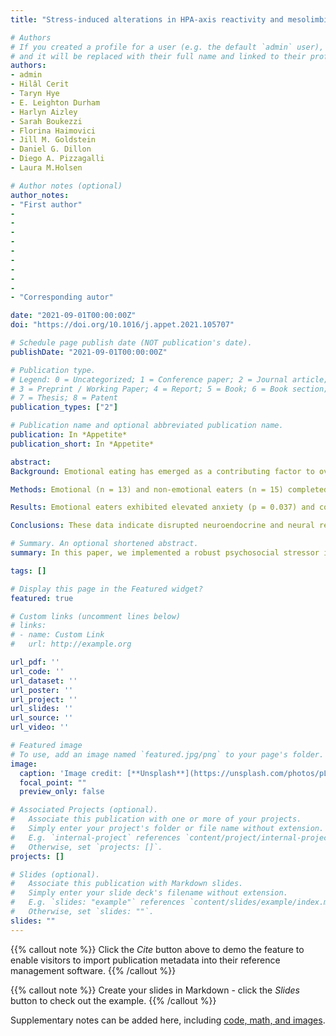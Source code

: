 ```yaml
---
title: "Stress-induced alterations in HPA-axis reactivity and mesolimbic reward activation in individuals with emotional eating"

# Authors
# If you created a profile for a user (e.g. the default `admin` user), write the username (folder name) here 
# and it will be replaced with their full name and linked to their profile.
authors:
- admin
- Hilâl Cerit
- Taryn Hye
- E. Leighton Durham
- Harlyn Aizley
- Sarah Boukezzi
- Florina Haimovici
- Jill M. Goldstein
- Daniel G. Dillon
- Diego A. Pizzagalli
- Laura M.Holsen

# Author notes (optional)
author_notes:
- "First author"
- 
- 
- 
- 
- 
- 
- 
- 
- 
- "Corresponding autor"

date: "2021-09-01T00:00:00Z"
doi: "https://doi.org/10.1016/j.appet.2021.105707"

# Schedule page publish date (NOT publication's date).
publishDate: "2021-09-01T00:00:00Z"

# Publication type.
# Legend: 0 = Uncategorized; 1 = Conference paper; 2 = Journal article;
# 3 = Preprint / Working Paper; 4 = Report; 5 = Book; 6 = Book section;
# 7 = Thesis; 8 = Patent
publication_types: ["2"]

# Publication name and optional abbreviated publication name.
publication: In *Appetite*
publication_short: In *Appetite*

abstract: 
Background: Emotional eating has emerged as a contributing factor to overeating, potentially leading to obesity or disordered eating behaviors. However, the underlying biological mechanisms related to emotional eating remain unclear. The present study examined emotional, hormonal, and neural alterations elicited by an acute laboratory stressor in individuals with and without emotional eating.

Methods: Emotional (n = 13) and non-emotional eaters (n = 15) completed two main study visits, one week apart: one visit included a Stress version and the other a No-stress version of the Maastricht Acute Stress Task (MAST). Immediately pre- and post-MAST, blood was drawn for serum cortisol and participants rated their anxiety level. After the MAST, participants completed a Food Incentive Delay (FID) task during functional magnetic resonance imaging (fMRI), followed by an ad libitum snack period.

Results: Emotional eaters exhibited elevated anxiety (p = 0.037) and cortisol (p = 0.001) in response to the Stress MAST. There were no changes in anxiety or cortisol among non-emotional eaters in response to the Stress MAST or in either group in response to the No-stress MAST. In response to the Stress MAST, emotional eaters exhibited reduced activation during anticipation of food reward in mesolimbic reward regions (caudate: p = 0.014, nucleus accumbens: p = 0.022, putamen: p = 0.013), compared to non-emotional eaters. Groups did not differ in snack consumption.

Conclusions: These data indicate disrupted neuroendocrine and neural responsivity to psychosocial stress amongst otherwise-healthy emotional eaters, who demonstrated hyperactive HPA-axis response coupled with hypoactivation in reward circuitry. Differential responsivity to stress may represent a risk factor in the development of maladaptive eating behaviors.

# Summary. An optional shortened abstract.
summary: In this paper, we implemented a robust psychosocial stressor in individuals scoring high compared to those scoring low on a validated measure of emotional eating to investigate the effects of acute stress on anxiety rating, serum cortisol, and blood-oxygen-level-dependent (BOLD) response in mesolimbic regions during a food incentive delay task using functional MRI (fMRI).

tags: []

# Display this page in the Featured widget?
featured: true

# Custom links (uncomment lines below)
# links:
# - name: Custom Link
#   url: http://example.org

url_pdf: ''
url_code: ''
url_dataset: ''
url_poster: ''
url_project: ''
url_slides: ''
url_source: ''
url_video: ''

# Featured image
# To use, add an image named `featured.jpg/png` to your page's folder. 
image:
  caption: 'Image credit: [**Unsplash**](https://unsplash.com/photos/pLCdAaMFLTE)'
  focal_point: ""
  preview_only: false

# Associated Projects (optional).
#   Associate this publication with one or more of your projects.
#   Simply enter your project's folder or file name without extension.
#   E.g. `internal-project` references `content/project/internal-project/index.md`.
#   Otherwise, set `projects: []`.
projects: []

# Slides (optional).
#   Associate this publication with Markdown slides.
#   Simply enter your slide deck's filename without extension.
#   E.g. `slides: "example"` references `content/slides/example/index.md`.
#   Otherwise, set `slides: ""`.
slides: ""
---
```


{{% callout note %}}
Click the *Cite* button above to demo the feature to enable visitors to import publication metadata into their reference management software.
{{% /callout %}}

{{% callout note %}}
Create your slides in Markdown - click the *Slides* button to check out the example.
{{% /callout %}}

Supplementary notes can be added here, including [code, math, and images](https://wowchemy.com/docs/writing-markdown-latex/).
